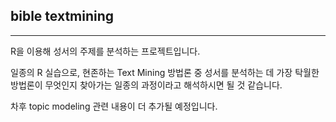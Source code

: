 ## bible textmining
--------------------------------------------------------------------------------

R을 이용해 성서의 주제를 분석하는 프로젝트입니다.

일종의 R 실습으로, 현존하는 Text Mining 방법론 중 성서를 분석하는 데 가장 탁월한 방법론이 무엇인지 찾아가는 일종의 과정이라고 해석하시면 될 것 같습니다.

차후 topic modeling 관련 내용이 더 추가될 예정입니다.
